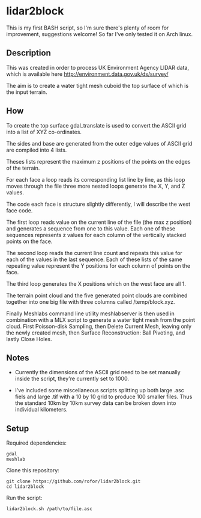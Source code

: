 

# lidar2block

This is my first BASH script, so I'm sure there's plenty of room for improvement, suggestions welcome! So far I've only tested it on Arch linux.

## Description

This was created in order to process UK Environment Agency LIDAR data, which is available here http://environment.data.gov.uk/ds/survey/

The aim is to create a water tight mesh cuboid the top surface of which is the input terrain.

## How

To create the top surface gdal_translate is used to convert the ASCII grid into a list of XYZ co-ordinates.

The sides and base are generated from the outer edge values of ASCII grid are compiled into 4 lists.

Theses lists represent the maximum z positions of the points on the edges of the terrain.

For each face a loop reads its corresponding list line by line, as this loop moves through the file three more nested loops generate the X, Y, and Z values.

The code each face is structure slightly differently, I will describe the west face code.

The first loop reads value on the current line of the file (the max z position) and generates a sequence from one to this value. Each one of these sequences represents z values for each column of the vertically stacked points on the face.

The second loop reads the current line count and repeats this value for each of the values in the last sequence. Each of these lists of the same repeating value represent the Y positions for each column of points on the face.

The third loop generates the X positions which on the west face are all 1.

The terrain point cloud and the five generated point clouds are combined together into one big file with three columns called /temp/block.xyz.

Finally Meshlabs command line utility meshlabserver is then used in combination with a MLX script to generate a water tight mesh from the point cloud. First Poisson-disk Sampling, then Delete Current Mesh, leaving only the newly created mesh, then Surface Reconstruction: Ball Pivoting, and lastly Close Holes.

## Notes

* Currently the dimensions of the ASCII grid need to be set manually inside the script, they're currently set to 1000.

* I've included some miscellaneous scripts splitting up both large .asc fiels and large .tif with a 10 by 10 grid to produce 100 smaller files. Thus the standard 10km by 10km survey data can be broken down into individual kilometers.

## Setup

Required dependencies:

    gdal
    meshlab

Clone this repository:

    git clone https://github.com/rofor/lidar2block.git
    cd lidar2block

Run the script:

    lidar2block.sh /path/to/file.asc
